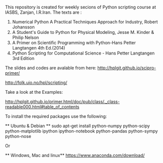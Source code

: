 This repository is created for weekly secions of Python scripting course at 
IASBS, Zanjan, I.R.Iran.
The texts are :
1. Numerical Python A Practical Techniques Approach for Industry, Robert Johansson
2. A Student's Guide to Python for Physical Modeling, Jesse M. Kinder & Philip Nelson
3. A Primer on Scientific Programming with Python-Hans Petter Langtangen 4th Ed.(2014) 
4. Python Scripting for Computational Science - Hans Petter Langtangen 3rd Edition


The slides and codes are avalable from here:
http://hplgit.github.io/scipro-primer/

http://folk.uio.no/hpl/scripting/

Take a look at the Examples:

http://hplgit.github.io/primer.html/doc/pub/class/._class-readable000.html#table_of_contents


To install the required packages use the following:

** Ubuntu & Debian **
sudo apt-get install python-numpy python-scipy python-matplotlib ipython ipython-notebook python-pandas python-sympy python-nose

Or

** Windows, Mac and linux**
https://www.anaconda.com/download/